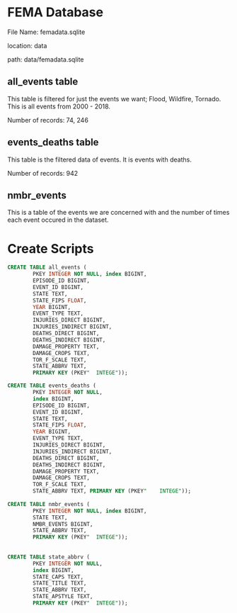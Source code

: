 # FEMA Database

File Name: femadata.sqlite

location: data

path: data/femadata.sqlite





## all_events table

This table is filtered for just the events we want; Flood, Wildfire, Tornado.  This is all events from 2000 - 2018.

Number of records: 74, 246



## events_deaths table

This table is the filtered data of events.  It is events with deaths.

Number of records: 942

## nmbr_events

This is a table of the events we are concerned with and the number of times each event occured in the dataset.







# Create Scripts

```sql
CREATE TABLE all_events (
        PKEY INTEGER NOT NULL, index BIGINT, 
        EPISODE_ID BIGINT, 
        EVENT_ID BIGINT, 
        STATE TEXT, 
        STATE_FIPS FLOAT, 
        YEAR BIGINT, 
        EVENT_TYPE TEXT, 
        INJURIES_DIRECT BIGINT, 
        INJURIES_INDIRECT BIGINT, 
        DEATHS_DIRECT BIGINT, 
        DEATHS_INDIRECT BIGINT, 
        DAMAGE_PROPERTY TEXT, 
        DAMAGE_CROPS TEXT, 
        TOR_F_SCALE TEXT, 
        STATE_ABBRV TEXT, 
        PRIMARY KEY (PKEY"	INTEGE"));

CREATE TABLE events_deaths (
        PKEY INTEGER NOT NULL, 
        index BIGINT, 
        EPISODE_ID BIGINT, 
        EVENT_ID BIGINT, 
        STATE TEXT, 
        STATE_FIPS FLOAT, 
        YEAR BIGINT, 
        EVENT_TYPE TEXT, 
        INJURIES_DIRECT BIGINT, 
        INJURIES_INDIRECT BIGINT, 
        DEATHS_DIRECT BIGINT, 
        DEATHS_INDIRECT BIGINT, 
        DAMAGE_PROPERTY TEXT, 
        DAMAGE_CROPS TEXT, 
        TOR_F_SCALE TEXT, 
        STATE_ABBRV TEXT, PRIMARY KEY (PKEY"	INTEGE"));
        
CREATE TABLE nmbr_events (
        PKEY INTEGER NOT NULL, index BIGINT, 
        STATE TEXT, 
        NMBR_EVENTS BIGINT, 
        STATE_ABBRV TEXT, 
        PRIMARY KEY (PKEY"	INTEGE"));
        
        
CREATE TABLE state_abbrv (
        PKEY INTEGER NOT NULL, 
        index BIGINT, 
        STATE_CAPS TEXT, 
        STATE_TITLE TEXT, 
        STATE_ABBRV TEXT, 
        STATE_APSTYLE TEXT, 
        PRIMARY KEY (PKEY"	INTEGE"));
```



